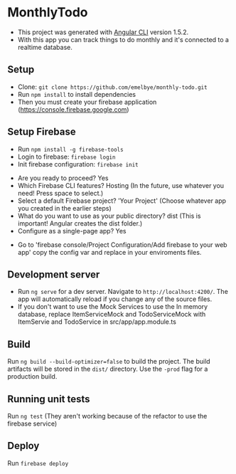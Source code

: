 # MonthlyTodo

- This project was generated with [Angular CLI](https://github.com/angular/angular-cli) version 1.5.2.
- With this app you can track things to do monthly and it's connected to a realtime database.

## Setup

- Clone: `git clone https://github.com/emelbye/monthly-todo.git`
- Run `npm install` to install dependencies
- Then you must create your firebase application (https://console.firebase.google.com)

## Setup Firebase
- Run `npm install -g firebase-tools`
- Login to firebase: `firebase login`
- Init firebase configuration: `firebase init`

* Are you ready to proceed? Yes
* Which Firebase CLI features? Hosting (In the future, use whatever you need! Press space to select.)
* Select a default Firebase project? 'Your Project' (Choose whatever app you created in the earlier steps)
* What do you want to use as your public directory? dist (This is important! Angular creates the dist folder.)
* Configure as a single-page app? Yes

- Go to 'firebase console/Project Configuration/Add firebase to your web app' copy the config var and replace in your enviroments files. 

## Development server

- Run `ng serve` for a dev server. Navigate to `http://localhost:4200/`. The app will automatically reload if you change any of the source files.
- If you don't want to use the Mock Services to use the In memory database, replace ItemServiceMock and TodoServiceMock with ItemServie and TodoService in src/app/app.module.ts

## Build

Run `ng build --build-optimizer=false` to build the project. The build artifacts will be stored in the `dist/` directory. Use the `-prod` flag for a production build.

## Running unit tests

Run `ng test` (They aren't working because of the refactor to use the firebase service)

## Deploy

Run `firebase deploy`
